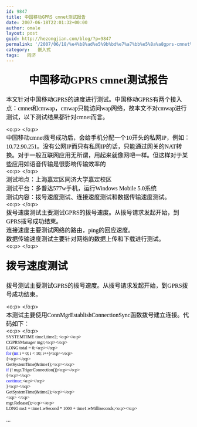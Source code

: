 ```yaml
---
id: 9847
title: 中国移动GPRS cmnet测试报告
date: 2007-06-18T22:01:32+00:00
author: omale
layout: post
guid: http://hezongjian.com/blog/?p=9847
permalink: '/2007/06/18/%e4%b8%ad%e5%9b%bd%e7%a7%bb%e5%8a%a8gprs-cmnet%e6%b5%8b%e8%af%95%e6%8a%a5%e5%91%8a/'
category:   嵌入式  
tags:   同济
---
```

<h1 style="MARGIN: 17pt 0cm 16.5pt; TEXT-ALIGN: center" align=center><font color=#000000><span style="FONT-FAMILY: 宋体; mso-ascii-font-family: Calibri; mso-ascii-theme-font: minor-latin; mso-fareast-font-family: 宋体; mso-fareast-theme-font: minor-fareast; mso-hansi-font-family: Calibri; mso-hansi-theme-font: minor-latin">中国移动</span><span lang=EN-US><font face=Calibri>GPRS cmnet</font></span><span style="FONT-FAMILY: 宋体; mso-ascii-font-family: Calibri; mso-ascii-theme-font: minor-latin; mso-fareast-font-family: 宋体; mso-fareast-theme-font: minor-fareast; mso-hansi-font-family: Calibri; mso-hansi-theme-font: minor-latin">测试报告</span></font></h1> <p class=MsoNormal style="MARGIN: 0cm 0cm 0pt; TEXT-ALIGN: center" align=center><span lang=EN-US><?xml:namespace prefix = o ns = "urn:schemas-microsoft-com:office:office"  /><o:p><font face=Calibri color=#000000 size=3> </font></o:p></span></p> <p class=MsoNormal style="MARGIN: 0cm 0cm 0pt; TEXT-ALIGN: center" align=center><span lang=EN-US><o:p><font face=Calibri color=#000000 size=3> </font></o:p></span><font size=3><font color=#000000>

<span style="FONT-FAMILY: 宋体; mso-ascii-font-family: Calibri; mso-ascii-theme-font: minor-latin; mso-fareast-font-family: 宋体; mso-fareast-theme-font: minor-fareast; mso-hansi-font-family: Calibri; mso-hansi-theme-font: minor-latin">本文针对中国移动</span><span lang=EN-US><font face=Calibri>GPRS</font></span><span style="FONT-FAMILY: 宋体; mso-ascii-font-family: Calibri; mso-ascii-theme-font: minor-latin; mso-fareast-font-family: 宋体; mso-fareast-theme-font: minor-fareast; mso-hansi-font-family: Calibri; mso-hansi-theme-font: minor-latin">的速度进行测试。中国移动</span><span lang=EN-US><font face=Calibri>GPRS</font></span><span style="FONT-FAMILY: 宋体; mso-ascii-font-family: Calibri; mso-ascii-theme-font: minor-latin; mso-fareast-font-family: 宋体; mso-fareast-theme-font: minor-fareast; mso-hansi-font-family: Calibri; mso-hansi-theme-font: minor-latin">有两个接入点：</span><span lang=EN-US><font face=Calibri>cmnet</font></span><span style="FONT-FAMILY: 宋体; mso-ascii-font-family: Calibri; mso-ascii-theme-font: minor-latin; mso-fareast-font-family: 宋体; mso-fareast-theme-font: minor-fareast; mso-hansi-font-family: Calibri; mso-hansi-theme-font: minor-latin">和</span><span lang=EN-US><font face=Calibri>cmwap</font></span><span style="FONT-FAMILY: 宋体; mso-ascii-font-family: Calibri; mso-ascii-theme-font: minor-latin; mso-fareast-font-family: 宋体; mso-fareast-theme-font: minor-fareast; mso-hansi-font-family: Calibri; mso-hansi-theme-font: minor-latin">，</span><span lang=EN-US><font face=Calibri>cmwap</font></span><span style="FONT-FAMILY: 宋体; mso-ascii-font-family: Calibri; mso-ascii-theme-font: minor-latin; mso-fareast-font-family: 宋体; mso-fareast-theme-font: minor-fareast; mso-hansi-font-family: Calibri; mso-hansi-theme-font: minor-latin">只能访问</span><span lang=EN-US><font face=Calibri>wap</font></span><span style="FONT-FAMILY: 宋体; mso-ascii-font-family: Calibri; mso-ascii-theme-font: minor-latin; mso-fareast-font-family: 宋体; mso-fareast-theme-font: minor-fareast; mso-hansi-font-family: Calibri; mso-hansi-theme-font: minor-latin">网络，故本文不对</span><span lang=EN-US><font face=Calibri>cmwap</font></span><span style="FONT-FAMILY: 宋体; mso-ascii-font-family: Calibri; mso-ascii-theme-font: minor-latin; mso-fareast-font-family: 宋体; mso-fareast-theme-font: minor-fareast; mso-hansi-font-family: Calibri; mso-hansi-theme-font: minor-latin">进行测试，以下测试结果都针对</span><span lang=EN-US><font face=Calibri>cmnet</font></span><span style="FONT-FAMILY: 宋体; mso-ascii-font-family: Calibri; mso-ascii-theme-font: minor-latin; mso-fareast-font-family: 宋体; mso-fareast-theme-font: minor-fareast; mso-hansi-font-family: Calibri; mso-hansi-theme-font: minor-latin">而言。</span></font></font></p> <p class=MsoNormal style="MARGIN: 0cm 0cm 0pt; TEXT-ALIGN: left" align=left><span lang=EN-US><o:p><font face=Calibri color=#000000 size=3> </font></o:p></span></p> <p class=MsoNormal style="MARGIN: 0cm 0cm 0pt; TEXT-ALIGN: left" align=left><font size=3><font color=#000000><span style="FONT-FAMILY: 宋体; mso-ascii-font-family: Calibri; mso-ascii-theme-font: minor-latin; mso-fareast-font-family: 宋体; mso-fareast-theme-font: minor-fareast; mso-hansi-font-family: Calibri; mso-hansi-theme-font: minor-latin">中国移动</span><span lang=EN-US><font face=Calibri>cmnet</font></span><span style="FONT-FAMILY: 宋体; mso-ascii-font-family: Calibri; mso-ascii-theme-font: minor-latin; mso-fareast-font-family: 宋体; mso-fareast-theme-font: minor-fareast; mso-hansi-font-family: Calibri; mso-hansi-theme-font: minor-latin">拨号成功后，会给手机分配一个</span><span lang=EN-US><font face=Calibri>10</font></span><span style="FONT-FAMILY: 宋体; mso-ascii-font-family: Calibri; mso-ascii-theme-font: minor-latin; mso-fareast-font-family: 宋体; mso-fareast-theme-font: minor-fareast; mso-hansi-font-family: Calibri; mso-hansi-theme-font: minor-latin">开头的私网</span><span lang=EN-US><font face=Calibri>IP</font></span><span style="FONT-FAMILY: 宋体; mso-ascii-font-family: Calibri; mso-ascii-theme-font: minor-latin; mso-fareast-font-family: 宋体; mso-fareast-theme-font: minor-fareast; mso-hansi-font-family: Calibri; mso-hansi-theme-font: minor-latin">，例如：</span><span lang=EN-US><font face=Calibri>10.72.90.251</font></span><span style="FONT-FAMILY: 宋体; mso-ascii-font-family: Calibri; mso-ascii-theme-font: minor-latin; mso-fareast-font-family: 宋体; mso-fareast-theme-font: minor-fareast; mso-hansi-font-family: Calibri; mso-hansi-theme-font: minor-latin">。没有公网</span><span lang=EN-US><font face=Calibri>IP</font></span><span style="FONT-FAMILY: 宋体; mso-ascii-font-family: Calibri; mso-ascii-theme-font: minor-latin; mso-fareast-font-family: 宋体; mso-fareast-theme-font: minor-fareast; mso-hansi-font-family: Calibri; mso-hansi-theme-font: minor-latin">而只有私网</span><span lang=EN-US><font face=Calibri>IP</font></span><span style="FONT-FAMILY: 宋体; mso-ascii-font-family: Calibri; mso-ascii-theme-font: minor-latin; mso-fareast-font-family: 宋体; mso-fareast-theme-font: minor-fareast; mso-hansi-font-family: Calibri; mso-hansi-theme-font: minor-latin">的话，只能通过网关的</span><span lang=EN-US><font face=Calibri>NAT</font></span><span style="FONT-FAMILY: 宋体; mso-ascii-font-family: Calibri; mso-ascii-theme-font: minor-latin; mso-fareast-font-family: 宋体; mso-fareast-theme-font: minor-fareast; mso-hansi-font-family: Calibri; mso-hansi-theme-font: minor-latin">转换。对于一般互联网应用无所谓，用起来就像网吧一样。但这样对于某些应用如语音传输是很影响传输效率的</span></font></font></p> <p class=MsoNormal style="MARGIN: 0cm 0cm 0pt; TEXT-ALIGN: left" align=left><span lang=EN-US><o:p><font face=Calibri color=#000000 size=3> </font></o:p></span></p> <p class=MsoNormal style="MARGIN: 0cm 0cm 0pt; TEXT-ALIGN: left" align=left><span style="FONT-FAMILY: 宋体; mso-ascii-font-family: Calibri; mso-ascii-theme-font: minor-latin; mso-fareast-font-family: 宋体; mso-fareast-theme-font: minor-fareast; mso-hansi-font-family: Calibri; mso-hansi-theme-font: minor-latin"><font color=#000000 size=3>测试地点：上海嘉定区同济大学嘉定校区</font></span></p> <p class=MsoNormal style="MARGIN: 0cm 0cm 0pt; TEXT-ALIGN: left" align=left><font size=3><font color=#000000><span style="FONT-FAMILY: 宋体; mso-ascii-font-family: Calibri; mso-ascii-theme-font: minor-latin; mso-fareast-font-family: 宋体; mso-fareast-theme-font: minor-fareast; mso-hansi-font-family: Calibri; mso-hansi-theme-font: minor-latin">测试平台：多普达</span><span lang=EN-US><font face=Calibri>577w</font></span><span style="FONT-FAMILY: 宋体; mso-ascii-font-family: Calibri; mso-ascii-theme-font: minor-latin; mso-fareast-font-family: 宋体; mso-fareast-theme-font: minor-fareast; mso-hansi-font-family: Calibri; mso-hansi-theme-font: minor-latin">手机，运行</span><span lang=EN-US><font face=Calibri>Windows Mobile 5.0</font></span><span style="FONT-FAMILY: 宋体; mso-ascii-font-family: Calibri; mso-ascii-theme-font: minor-latin; mso-fareast-font-family: 宋体; mso-fareast-theme-font: minor-fareast; mso-hansi-font-family: Calibri; mso-hansi-theme-font: minor-latin">系统</span></font></font></p> <p class=MsoNormal style="MARGIN: 0cm 0cm 0pt; TEXT-ALIGN: left" align=left><span style="FONT-FAMILY: 宋体; mso-ascii-font-family: Calibri; mso-ascii-theme-font: minor-latin; mso-fareast-font-family: 宋体; mso-fareast-theme-font: minor-fareast; mso-hansi-font-family: Calibri; mso-hansi-theme-font: minor-latin"><font color=#000000 size=3>测试内容：拨号速度测试、连接速度测试和数据传输速度测试。</font></span></p> <p class=MsoNormal style="MARGIN: 0cm 0cm 0pt; TEXT-ALIGN: left" align=left><span lang=EN-US><o:p><font face=Calibri color=#000000 size=3> </font></o:p></span></p> <p class=MsoNormal style="MARGIN: 0cm 0cm 0pt; TEXT-ALIGN: left" align=left><font size=3><font color=#000000><span style="FONT-FAMILY: 宋体; mso-ascii-font-family: Calibri; mso-ascii-theme-font: minor-latin; mso-fareast-font-family: 宋体; mso-fareast-theme-font: minor-fareast; mso-hansi-font-family: Calibri; mso-hansi-theme-font: minor-latin">拨号速度测试主要测试</span><span lang=EN-US><font face=Calibri>GPRS</font></span><span style="FONT-FAMILY: 宋体; mso-ascii-font-family: Calibri; mso-ascii-theme-font: minor-latin; mso-fareast-font-family: 宋体; mso-fareast-theme-font: minor-fareast; mso-hansi-font-family: Calibri; mso-hansi-theme-font: minor-latin">的拨号速度。从拨号请求发起开始，到</span><span lang=EN-US><font face=Calibri>GPRS</font></span><span style="FONT-FAMILY: 宋体; mso-ascii-font-family: Calibri; mso-ascii-theme-font: minor-latin; mso-fareast-font-family: 宋体; mso-fareast-theme-font: minor-fareast; mso-hansi-font-family: Calibri; mso-hansi-theme-font: minor-latin">拨号成功结束。</span></font></font></p> <p class=MsoNormal style="MARGIN: 0cm 0cm 0pt; TEXT-ALIGN: left" align=left><font size=3><font color=#000000><span style="FONT-FAMILY: 宋体; mso-ascii-font-family: Calibri; mso-ascii-theme-font: minor-latin; mso-fareast-font-family: 宋体; mso-fareast-theme-font: minor-fareast; mso-hansi-font-family: Calibri; mso-hansi-theme-font: minor-latin">连接速度主要测试网络的路由，</span><span lang=EN-US><font face=Calibri>ping</font></span><span style="FONT-FAMILY: 宋体; mso-ascii-font-family: Calibri; mso-ascii-theme-font: minor-latin; mso-fareast-font-family: 宋体; mso-fareast-theme-font: minor-fareast; mso-hansi-font-family: Calibri; mso-hansi-theme-font: minor-latin">的回应速度。</span></font></font></p> <p class=MsoNormal style="MARGIN: 0cm 0cm 0pt; TEXT-ALIGN: left" align=left><span style="FONT-FAMILY: 宋体; mso-ascii-font-family: Calibri; mso-ascii-theme-font: minor-latin; mso-fareast-font-family: 宋体; mso-fareast-theme-font: minor-fareast; mso-hansi-font-family: Calibri; mso-hansi-theme-font: minor-latin"><font color=#000000 size=3>数据传输速度测试主要针对网络的数据上传和下载进行测试。</font></span></p> <p class=MsoNormal style="MARGIN: 0cm 0cm 0pt; TEXT-ALIGN: left" align=left><span lang=EN-US><o:p><font face=Calibri color=#000000 size=3> </font></o:p></span></p> 

<h1 style="MARGIN: 17pt 0cm 16.5pt">
  <span style="FONT-FAMILY: 宋体; mso-ascii-font-family: Calibri; mso-ascii-theme-font: minor-latin; mso-fareast-font-family: 宋体; mso-fareast-theme-font: minor-fareast; mso-hansi-font-family: Calibri; mso-hansi-theme-font: minor-latin"><font color=#000000>拨号速度测试</font></span>
</h1><p class=MsoNormal style="MARGIN: 0cm 0cm 0pt; TEXT-ALIGN: left" align=left><font size=3><font color=#000000>

<span style="FONT-FAMILY: 宋体; mso-ascii-font-family: Calibri; mso-ascii-theme-font: minor-latin; mso-fareast-font-family: 宋体; mso-fareast-theme-font: minor-fareast; mso-hansi-font-family: Calibri; mso-hansi-theme-font: minor-latin">拨号测试主要测试</span><span lang=EN-US><font face=Calibri>GPRS</font></span><span style="FONT-FAMILY: 宋体; mso-ascii-font-family: Calibri; mso-ascii-theme-font: minor-latin; mso-fareast-font-family: 宋体; mso-fareast-theme-font: minor-fareast; mso-hansi-font-family: Calibri; mso-hansi-theme-font: minor-latin">的拨号速度。从拨号请求发起开始，到</span><span lang=EN-US><font face=Calibri>GPRS</font></span><span style="FONT-FAMILY: 宋体; mso-ascii-font-family: Calibri; mso-ascii-theme-font: minor-latin; mso-fareast-font-family: 宋体; mso-fareast-theme-font: minor-fareast; mso-hansi-font-family: Calibri; mso-hansi-theme-font: minor-latin">拨号成功结束。</span></font></font></p> <p class=MsoNormal style="MARGIN: 0cm 0cm 0pt; TEXT-ALIGN: left" align=left><span lang=EN-US><o:p><font face=Calibri color=#000000 size=3> </font></o:p></span></p> <p class=MsoNormal style="MARGIN: 0cm 0cm 0pt; TEXT-ALIGN: left" align=left><font size=3><font color=#000000><span style="FONT-FAMILY: 宋体; mso-ascii-font-family: Calibri; mso-ascii-theme-font: minor-latin; mso-fareast-font-family: 宋体; mso-fareast-theme-font: minor-fareast; mso-hansi-font-family: Calibri; mso-hansi-theme-font: minor-latin">本测试主要使用</span><span lang=EN-US><font face=Calibri>ConnMgrEstablishConnectionSync</font></span><span style="FONT-FAMILY: 宋体; mso-ascii-font-family: Calibri; mso-ascii-theme-font: minor-latin; mso-fareast-font-family: 宋体; mso-fareast-theme-font: minor-fareast; mso-hansi-font-family: Calibri; mso-hansi-theme-font: minor-latin">函数拨号建立连接。代码如下：</span></font></font></p> <p class=MsoNormal style="MARGIN: 0cm 0cm 0pt; TEXT-ALIGN: left" align=left><span lang=EN-US><o:p><font face=Calibri color=#000000 size=3> </font></o:p></span></p> <p class=MsoNormal style="MARGIN: 0cm 0cm 0pt; TEXT-ALIGN: left; mso-layout-grid-align: none" align=left><span lang=EN-US style="FONT-SIZE: 9pt; FONT-FAMILY: 新宋体; mso-hansi-font-family: 'Times New Roman'; mso-bidi-font-family: 'Times New Roman'; mso-font-kerning: 0pt; mso-no-proof: yes"><font color=#000000><span style="mso-tab-count: 1">     </span>SYSTEMTIME<span style="mso-spacerun: yes">   </span>time1,time2;<span style="mso-spacerun: yes">   </span><o:p></o:p></font></span></p> <p class=MsoNormal style="MARGIN: 0cm 0cm 0pt; TEXT-ALIGN: left; mso-layout-grid-align: none" align=left><span lang=EN-US style="FONT-SIZE: 9pt; FONT-FAMILY: 新宋体; mso-hansi-font-family: 'Times New Roman'; mso-bidi-font-family: 'Times New Roman'; mso-font-kerning: 0pt; mso-no-proof: yes"><font color=#000000><span style="mso-tab-count: 1">     </span>CGPRSManager mgr;<o:p></o:p></font></span></p> <p class=MsoNormal style="MARGIN: 0cm 0cm 0pt; TEXT-ALIGN: left; mso-layout-grid-align: none" align=left><span lang=EN-US style="FONT-SIZE: 9pt; FONT-FAMILY: 新宋体; mso-hansi-font-family: 'Times New Roman'; mso-bidi-font-family: 'Times New Roman'; mso-font-kerning: 0pt; mso-no-proof: yes"><font color=#000000><span style="mso-tab-count: 1">     </span>LONG total = 0;<o:p></o:p></font></span></p> <p class=MsoNormal style="MARGIN: 0cm 0cm 0pt; TEXT-ALIGN: left; mso-layout-grid-align: none" align=left><span lang=EN-US style="FONT-SIZE: 9pt; FONT-FAMILY: 新宋体; mso-hansi-font-family: 'Times New Roman'; mso-bidi-font-family: 'Times New Roman'; mso-font-kerning: 0pt; mso-no-proof: yes"><span style="mso-tab-count: 1"><font color=#000000>     </font></span><span style="COLOR: blue">for</span><font color=#000000> (</font><span style="COLOR: blue">int</span><font color=#000000> i = 0; i < 10; i++)<o:p></o:p></font></span></p> <p class=MsoNormal style="MARGIN: 0cm 0cm 0pt; TEXT-ALIGN: left; mso-layout-grid-align: none" align=left><span lang=EN-US style="FONT-SIZE: 9pt; FONT-FAMILY: 新宋体; mso-hansi-font-family: 'Times New Roman'; mso-bidi-font-family: 'Times New Roman'; mso-font-kerning: 0pt; mso-no-proof: yes"><font color=#000000><span style="mso-tab-count: 1">     </span>{<o:p></o:p></font></span></p> <p class=MsoNormal style="MARGIN: 0cm 0cm 0pt; TEXT-ALIGN: left; mso-layout-grid-align: none" align=left><span lang=EN-US style="FONT-SIZE: 9pt; FONT-FAMILY: 新宋体; mso-hansi-font-family: 'Times New Roman'; mso-bidi-font-family: 'Times New Roman'; mso-font-kerning: 0pt; mso-no-proof: yes"><font color=#000000><span style="mso-tab-count: 2">         </span>GetSystemTime(&time1);<o:p></o:p></font></span></p> <p class=MsoNormal style="MARGIN: 0cm 0cm 0pt; TEXT-ALIGN: left; mso-layout-grid-align: none" align=left><span lang=EN-US style="FONT-SIZE: 9pt; FONT-FAMILY: 新宋体; mso-hansi-font-family: 'Times New Roman'; mso-bidi-font-family: 'Times New Roman'; mso-font-kerning: 0pt; mso-no-proof: yes"><span style="mso-tab-count: 2"><font color=#000000>         </font></span><span style="COLOR: blue">if</span><font color=#000000> (! mgr.TrigerConnection())<o:p></o:p></font></span></p> <p class=MsoNormal style="MARGIN: 0cm 0cm 0pt; TEXT-ALIGN: left; mso-layout-grid-align: none" align=left><span lang=EN-US style="FONT-SIZE: 9pt; FONT-FAMILY: 新宋体; mso-hansi-font-family: 'Times New Roman'; mso-bidi-font-family: 'Times New Roman'; mso-font-kerning: 0pt; mso-no-proof: yes"><font color=#000000><span style="mso-tab-count: 2">         </span>{<o:p></o:p></font></span></p> <p class=MsoNormal style="MARGIN: 0cm 0cm 0pt; TEXT-ALIGN: left; mso-layout-grid-align: none" align=left><span lang=EN-US style="FONT-SIZE: 9pt; FONT-FAMILY: 新宋体; mso-hansi-font-family: 'Times New Roman'; mso-bidi-font-family: 'Times New Roman'; mso-font-kerning: 0pt; mso-no-proof: yes"><span style="mso-tab-count: 3"><font color=#000000>              </font></span><span style="COLOR: blue">continue</span><font color=#000000>;<o:p></o:p></font></span></p> <p class=MsoNormal style="MARGIN: 0cm 0cm 0pt; TEXT-ALIGN: left; mso-layout-grid-align: none" align=left><span lang=EN-US style="FONT-SIZE: 9pt; FONT-FAMILY: 新宋体; mso-hansi-font-family: 'Times New Roman'; mso-bidi-font-family: 'Times New Roman'; mso-font-kerning: 0pt; mso-no-proof: yes"><font color=#000000><span style="mso-tab-count: 2">         </span>}<o:p></o:p></font></span></p> <p class=MsoNormal style="MARGIN: 0cm 0cm 0pt; TEXT-ALIGN: left; mso-layout-grid-align: none" align=left><span lang=EN-US style="FONT-SIZE: 9pt; FONT-FAMILY: 新宋体; mso-hansi-font-family: 'Times New Roman'; mso-bidi-font-family: 'Times New Roman'; mso-font-kerning: 0pt; mso-no-proof: yes"><font color=#000000><span style="mso-tab-count: 2">         </span>GetSystemTime(&time2);<o:p></o:p></font></span></p> <p class=MsoNormal style="MARGIN: 0cm 0cm 0pt; TEXT-ALIGN: left; mso-layout-grid-align: none" align=left><span lang=EN-US style="FONT-SIZE: 9pt; FONT-FAMILY: 新宋体; mso-hansi-font-family: 'Times New Roman'; mso-bidi-font-family: 'Times New Roman'; mso-font-kerning: 0pt; mso-no-proof: yes"><o:p><font color=#000000> </font></o:p></span></p> <p class=MsoNormal style="MARGIN: 0cm 0cm 0pt; TEXT-ALIGN: left; mso-layout-grid-align: none" align=left><span lang=EN-US style="FONT-SIZE: 9pt; FONT-FAMILY: 新宋体; mso-hansi-font-family: 'Times New Roman'; mso-bidi-font-family: 'Times New Roman'; mso-font-kerning: 0pt; mso-no-proof: yes"><font color=#000000><span style="mso-tab-count: 2">         </span>mgr.Release();<o:p></o:p></font></span></p> <p class=MsoNormal style="MARGIN: 0cm 0cm 0pt; TEXT-ALIGN: left; mso-layout-grid-align: none" align=left><span lang=EN-US style="FONT-SIZE: 9pt; FONT-FAMILY: 新宋体; mso-hansi-font-family: 'Times New Roman'; mso-bidi-font-family: 'Times New Roman'; mso-font-kerning: 0pt; mso-no-proof: yes"><font color=#000000><span style="mso-tab-count: 2">         </span>LONG ms1 = time1.wSecond * 1000 + time1.wMilliseconds;<o:p></o:p></font></span></p> 

&#8230;